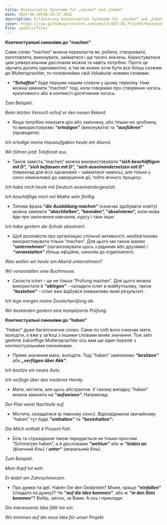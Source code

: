 ```yaml
---
title: Kontextuelle Synonyme für „machen“ und „haben“
date: 2023-06-30T20:35:37.393Z
description: Erläuterung kontextueller Synonyme für „machen“ und „haben“ aus Vitalik Radchuk
cover: https://raw.githubusercontent.com/pmozil/DSS_B1_Projekt/main/public/images/eli-francis-_m-drbinfa4-unsplash.jpg
File: /public/files
---
```

**Контекстуальні синоніми до “machen“**

Саме слово “machen“ можна перекласти як: робити, створювати, виготовляти, виконувати, займатися і ще тисячі значень. Користуватися цим універсальним дієсловом можна та навіть потрібно. Проте це звучить досить одноманітно, а так як кожен хоче бути все більш схожим до Muttersprachler, то поповнюймо свій Vokabular новими словами. 

- ***“Schaffen”*** буде першим нашим словом у цьому переліку. Ним можна замінити “machen“ тоді, коли говоримо про створення чогось креативного або в контексті досягнення чогось. 

Zum Beispiel:

*Beim letzten Versuch schuf er den neuen Rekord.* 

- Якщо потрібно показати дію або закінчену, або тільки-но зроблену, то використовуємо ***“erledigen”*** (виконувати) та ***“ausführen“*** (проводити):

*Ich erledige meine Hausaufgaben heute am Abend.*  

*Wir führen jetzt Telefonat aus.*

- Також замість “machen“ можна використовувати ***“sich beschäftigen mit D“, “sich befassen mit D“, “sich auseinandersetzen mit D“*** (переклад для всіх однаковий – займатися чимось), але тільки у сенсі неможливої до завершення дії, тобто вічного процесу:

*Ich habe mich heute mit Deutsch auseinandergesetzt.* 

*Ich beschäftige mich mit Mathe sehr fleißig.*

- Типова фраза ***“die Ausbildung machen“*** (означає здобувати освіту) можна замінити **“abschließen“, “beenden“, “absolvieren“,** коли мова йде про закінчення  навчання, курсу і таке інше: 

*Ich habe gestern die Schule absolviert.*

- Щоб розповісти про організацію спільної активності, необов’язково використовувати тільки “machen“. Для цього ми також маємо ***“unternehmen“*** (організовувати щось з рідними або друзями) і ***“veranstalten“*** (більш офіційне, синонім до organisieren):

*Was wollen wir heute am Abend unternehmen?* 

*Wir veranstalten eine Buchmesse.*

- Скласти іспит – це не тільки “Prüfung machen“. Для цього можна використати й ***“ablegen”*** – складати іспит в майбутньому, також ***“bestehen”*** – іспит вже відбувся (неважливо який результат). 

*Ich lege morgen meine Deutschprüfung ab.*

*Wir bestanden gestern eine komplizierte Prüfung.*

**Контекстуальні синоніми до “haben“**

“Haben” дуже багатозначне слово. Саме по собі воно означає мати, володіти, а вже у зв’язці з іншими словами міняє значення. Тож sehr geehrte zukünftige Muttersprachler ось вам ще один перелік з контекстуальними синонімами.

- Пряме значення мати, володіти. Тоді “haben“ замінюємо ***“besitzen“*** або ***„verfügen über Akk“.***

*Ich besitze ein neues Auto.*

*Ich verfüge über das moderne Handy.*

- Мати, містити, але щось абстрактне. У такому випадку “haben” можна замінити на ***“aufweisen”.*** Наприклад:

*Der Plan weist Nachteile auf.* 

- Містити, складатися (в певному сенсі). Відповідником звичайному “haben” тут буде ***“enthalten”*** та ***“beeinhalten“:***

*Die Milch enthält 4 Prozent Fett.* 

- Біль та страждання також передається не тільки простим “Schmerzen haben”, а й дієсловами ***”wehtun”*** або ж ***“leiden an*** (фізичний біль) / ***unter“*** (моральний біль). 

Zum Beispiel:

*Mein Kopf tut weh.*

*Er leidet am Zahnschmerzen.*

- Про думки та ідеї. Haben Sie den Gedanken? Може, краще ***“einfallen“*** (спадати на думку)? Чи ***“auf die Idee kommen“***, або ж ***“in den Sinn kommen“***? Вибір, звісно, за Вами. А ось і приклади:

*Die interessante Idee fällt mir ein.*

*Wir kommen auf die neue Idee für unser Projekt.*



























